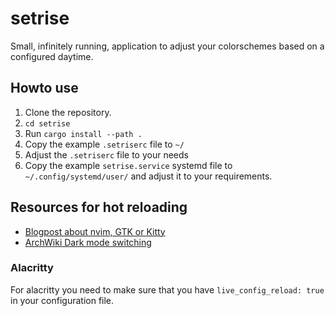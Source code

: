 # setrise
Small, infinitely running, application to adjust your colorschemes based on a configured daytime.

## Howto use

1. Clone the repository.
2. `cd setrise`
3. Run `cargo install --path .`
4. Copy the example `.setriserc` file to `~/`
5. Adjust the `.setriserc` file to your needs
6. Copy the example `setrise.service` systemd file to `~/.config/systemd/user/` and adjust it to your requirements.

## Resources for hot reloading

* [Blogpost about nvim, GTK or Kitty](https://felix-kling.de/blog/2021/linux-toggle-dark-mode.html)
* [ArchWiki Dark mode switching](https://wiki.archlinux.org/title/Dark_mode_switching)

### Alacritty

For alacritty you need to make sure that you have `live_config_reload: true` in your configuration file.
